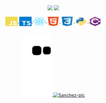 <div align="center" style="display: inline_block">
  <img height="180em" src="https://github-readme-stats.vercel.app/api?username=San-chez&show_icons=true&theme=merko&include_all_commits=true&count_private=true"/>
  <img height="130em" src="https://github-readme-stats.vercel.app/api/top-langs/?username=San-chez&layout=compact&langs_count=7&theme=merko"/>
  <a href="https://github.com/San-chez">
</div>
<div style="display: inline_block" align="center"><br>
  <img align="center" alt="Sancho-Js" height="30" width="40" src="https://raw.githubusercontent.com/devicons/devicon/master/icons/javascript/javascript-plain.svg">
  <img align="center" alt="Sancho-Ts" height="30" width="40" src="https://raw.githubusercontent.com/devicons/devicon/master/icons/typescript/typescript-plain.svg">
  <img align="center" alt="Sancho-React" height="30" width="40" src="https://raw.githubusercontent.com/devicons/devicon/master/icons/react/react-original.svg">
  <img align="center" alt="Sancho-HTML" height="30" width="40" src="https://raw.githubusercontent.com/devicons/devicon/master/icons/html5/html5-original.svg">
  <img align="center" alt="Sancho-CSS" height="30" width="40" src="https://raw.githubusercontent.com/devicons/devicon/master/icons/css3/css3-original.svg">
  <img align="center" alt="Sancho-Python" height="30" width="40" src="https://raw.githubusercontent.com/devicons/devicon/master/icons/python/python-original.svg">
  <img align="center" alt="Sancho-Csharp" height="30" width="40" src="https://raw.githubusercontent.com/devicons/devicon/master/icons/csharp/csharp-original.svg">
</div>
  
  ##
  
<div style="display: inline_block" align="center">
  
  ![Snake animation](https://github.com/rafaballerini/rafaballerini/blob/output/github-contribution-grid-snake.svg)
  <img align="center" alt="Sanchez-pic" height="160" src="https://images4.alphacoders.com/651/thumb-350-651318.png">
</div>
